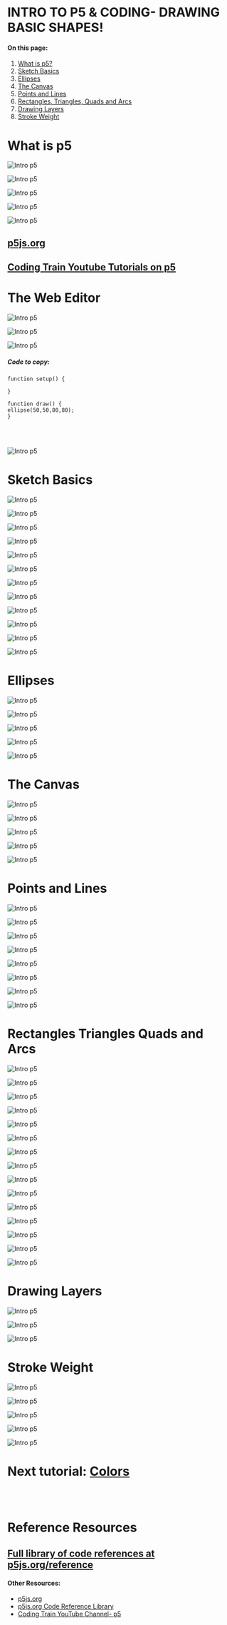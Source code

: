 # **INTRO TO P5 & CODING- DRAWING BASIC SHAPES!**

#### **On this page:**
1. [What is p5?](#what-is-p5)
2. [Sketch Basics](#sketch-basics)
3. [Ellipses](#ellipses)
4. [The Canvas](#the-canvas)
5. [Points and Lines](#points-and-lines)
6. [Rectangles, Triangles, Quads and Arcs](#rectangles-triangles-quads-and-arcs)
7. [Drawing Layers](#drawing-layers)
8. [Stroke Weight](#stroke-weight)

# What is p5

![Intro p5](images/P5_Drawing.001.jpeg)

![Intro p5](images/P5_Drawing.002.jpeg)

![Intro p5](images/P5_Drawing.003.jpeg)

![Intro p5](images/P5_Drawing.004.jpeg)

![Intro p5](images/P5_Drawing.005.jpeg)

## [p5js.org](https://p5js.org/)
## [Coding Train Youtube Tutorials on p5](https://www.youtube.com/playlist?list=PLRqwX-V7Uu6Zy51Q-x9tMWIv9cueOFTFA)

# The Web Editor
![Intro p5](images/P5_Drawing.006.jpeg)

![Intro p5](images/P5_Drawing.007.jpeg)

![Intro p5](images/P5_Drawing.008.jpeg)

##### Code to copy:


    function setup() {
    
    }

    function draw() {
    ellipse(50,50,80,80);
    }
    
<br><br>

![Intro p5](images/P5_Drawing.010.jpeg)

# Sketch Basics
![Intro p5](images/P5_Drawing.011.jpeg)

![Intro p5](images/P5_Drawing.012.jpeg)

![Intro p5](images/P5_Drawing.013.jpeg)

![Intro p5](images/P5_Drawing.014.jpeg)

![Intro p5](images/P5_Drawing.015.jpeg)

![Intro p5](images/P5_Drawing.016.jpeg)

![Intro p5](images/P5_Drawing.017.jpeg)

![Intro p5](images/P5_Drawing.018.jpeg)

![Intro p5](images/P5_Drawing.019.jpeg)

![Intro p5](images/P5_Drawing.020.jpeg)

![Intro p5](images/P5_Drawing.021.jpeg)

![Intro p5](images/P5_Drawing.022.jpeg)

# Ellipses

![Intro p5](images/P5_Drawing.023.jpeg)

![Intro p5](images/P5_Drawing.024.jpeg)

![Intro p5](images/P5_Drawing.025.jpeg)

![Intro p5](images/P5_Drawing.026.jpeg)

![Intro p5](images/P5_Drawing.027.jpeg)

# The Canvas

![Intro p5](images/P5_Drawing.028.jpeg)

![Intro p5](images/P5_Drawing.029.jpeg)

![Intro p5](images/P5_Drawing.030.jpeg)

![Intro p5](images/P5_Drawing.031.jpeg)

![Intro p5](images/P5_Drawing.032.jpeg)

# Points and Lines

![Intro p5](images/P5_Drawing.033.jpeg)

![Intro p5](images/P5_Drawing.034.jpeg)

![Intro p5](images/P5_Drawing.035.jpeg)

![Intro p5](images/P5_Drawing.036.jpeg)

![Intro p5](images/P5_Drawing.037.jpeg)

![Intro p5](images/P5_Drawing.038.jpeg)

![Intro p5](images/P5_Drawing.039.jpeg)

![Intro p5](images/P5_Drawing.040.jpeg)

# Rectangles Triangles Quads and Arcs

![Intro p5](images/P5_Drawing.041.jpeg)

![Intro p5](images/P5_Drawing.042.jpeg)

![Intro p5](images/P5_Drawing.043.jpeg)

![Intro p5](images/P5_Drawing.044.jpeg)

![Intro p5](images/P5_Drawing.045.jpeg)

![Intro p5](images/P5_Drawing.046.jpeg)

![Intro p5](images/P5_Drawing.047.jpeg)

![Intro p5](images/P5_Drawing.048.jpeg)

![Intro p5](images/P5_Drawing.049.jpeg)

![Intro p5](images/P5_Drawing.050.jpeg)

![Intro p5](images/P5_Drawing.051.jpeg)

![Intro p5](images/P5_Drawing.052.jpeg)

![Intro p5](images/P5_Drawing.053.jpeg)

![Intro p5](images/P5_Drawing.054.jpeg)

![Intro p5](images/P5_Drawing.055.jpeg)

# Drawing Layers

![Intro p5](images/P5_Drawing.056.jpeg)

![Intro p5](images/P5_Drawing.057.jpeg)

![Intro p5](images/P5_Drawing.058.jpeg)

# Stroke Weight

![Intro p5](images/P5_Drawing.059.jpeg)

![Intro p5](images/P5_Drawing.060.jpeg)

![Intro p5](images/P5_Drawing.061.jpeg)

![Intro p5](images/P5_Drawing.062.jpeg)

![Intro p5](images/P5_Drawing.063.jpeg)

# Next tutorial: [Colors](https://github.com/katerhoades/p5_colors)
<br><br>
# Reference Resources
## [Full library of code references at p5js.org/reference](https://p5js.org/reference/)

#### **Other Resources:**
* [p5js.org](https://p5js.org/)
* [p5js.org Code Reference Library](https://p5js.org/reference)
* [Coding Train YouTube Channel- p5](https://www.youtube.com/playlist?list=PLRqwX-V7Uu6Zy51Q-x9tMWIv9cueOFTFA)
<br>
